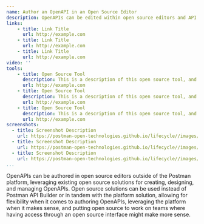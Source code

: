 ```yaml
---
name: Author an OpenAPI in an Open Source Editor
description: OpenAPIs can be edited within open source editors and API design tooling, allowing for editing of OpenAPIs outside of the Postman platform, then synced for better automation.
links:
    - title: Link Title
      url: http://example.com
    - title: Link Title
      url: http://example.com
    - title: Link Title
      url: http://example.com            
video: ''
tools:
    - title: Open Source Tool
      description: This is a description of this open source tool, and how it helps.
      url: http://example.com
    - title: Open Source Tool
      description: This is a description of this open source tool, and how it helps.
      url: http://example.com
    - title: Open Source Tool
      description: This is a description of this open source tool, and how it helps.
      url: http://example.com   
screenshots:
  - title: Screenshot Description
    url: https://postman-open-technologies.github.io/lifecycle//images/postman-screenshot.png          
  - title: Screenshot Description
    url: https://postman-open-technologies.github.io/lifecycle//images/postman-screenshot.png  
  - title: Screenshot Description
    url: https://postman-open-technologies.github.io/lifecycle//images/postman-screenshot.png         
...
```

OpenAPIs can be authored in open source editors outside of the Postman platform, leveraging existing open source solutions for creating, designing, and managing OpenAPIs. Open source solutions can be used instead of Postman API Builder or in tandem with the platform solution, allowing for flexibility when it comes to authoring OpenAPIs, leveraging the platform when it makes sense, and putting open source to work on teams where having access through an open source interface might make more sense.
